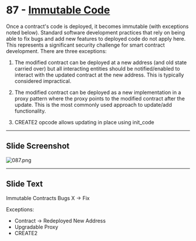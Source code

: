 # 87 - [Immutable Code](Immutable%20Code.md)

Once a contract's code is deployed, it becomes immutable (with exceptions noted below). Standard software development practices that rely on being able to fix bugs and add new features to deployed code do not apply here. This represents a significant security challenge for smart contract development. There are three exceptions:

1. The modified contract can be deployed at a new address (and old state carried over) but all interacting entities should be notified/enabled to interact with the updated contract at the new address. This is typically considered impractical.
    
2. The modified contract can be deployed as a new implementation in a proxy pattern where the proxy points to the modified contract after the update. This is the most commonly used approach to update/add functionality.
    
3. CREATE2 opcode allows updating in place using init_code

___
## Slide Screenshot
![087.png](../../images/1.Ethereum%20101/087.png)
___
## Slide Text
Immutable Contracts
Bugs X ->  Fix

Exceptions:
- Contract -> Redeployed New Address
- Upgradable Proxy
- CREATE2

 

